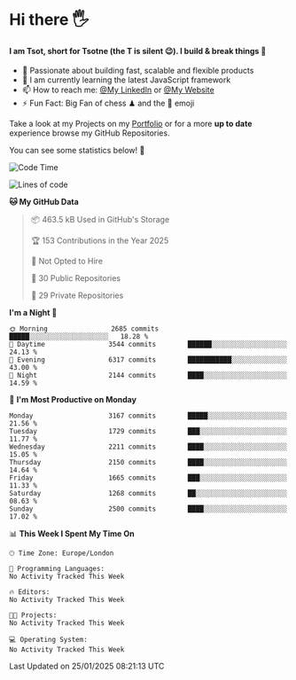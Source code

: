 # Hi there :raised_hand_with_fingers_splayed:
#### I am Tsot, short for Tsotne (the T is silent :wink:). I build & break things :space_invader:
- :telescope: Passionate about building fast, scalable and flexible products
- :seedling: I am currently learning the latest JavaScript framework 
- :mailbox: How to reach me: [@My LinkedIn](https://www.linkedin.com/in/tsotne-gvadzabia/) or [@My Website](https://tsotne.co.uk/contact)
- :zap: Fun Fact: Big Fan of chess ♟ and the 👾 emoji

Take a look at my Projects on my [Portfolio](https://tsotne.co.uk/) or for a more **up to date** experience browse my GitHub Repositories.

You can see some statistics below! :space_invader:
<!--START_SECTION:waka-->
![Code Time](http://img.shields.io/badge/Code%20Time-761%20hrs%202%20mins-blue)

![Lines of code](https://img.shields.io/badge/From%20Hello%20World%20I%27ve%20Written-7.5%20million%20lines%20of%20code-blue)

**🐱 My GitHub Data** 

> 📦 463.5 kB Used in GitHub's Storage 
 > 
> 🏆 153 Contributions in the Year 2025
 > 
> 🚫 Not Opted to Hire
 > 
> 📜 30 Public Repositories 
 > 
> 🔑 29 Private Repositories 
 > 
**I'm a Night 🦉** 

```text
🌞 Morning                2685 commits        █████░░░░░░░░░░░░░░░░░░░░   18.28 % 
🌆 Daytime                3544 commits        ██████░░░░░░░░░░░░░░░░░░░   24.13 % 
🌃 Evening                6317 commits        ███████████░░░░░░░░░░░░░░   43.00 % 
🌙 Night                  2144 commits        ████░░░░░░░░░░░░░░░░░░░░░   14.59 % 
```
📅 **I'm Most Productive on Monday** 

```text
Monday                   3167 commits        █████░░░░░░░░░░░░░░░░░░░░   21.56 % 
Tuesday                  1729 commits        ███░░░░░░░░░░░░░░░░░░░░░░   11.77 % 
Wednesday                2211 commits        ████░░░░░░░░░░░░░░░░░░░░░   15.05 % 
Thursday                 2150 commits        ████░░░░░░░░░░░░░░░░░░░░░   14.64 % 
Friday                   1665 commits        ███░░░░░░░░░░░░░░░░░░░░░░   11.33 % 
Saturday                 1268 commits        ██░░░░░░░░░░░░░░░░░░░░░░░   08.63 % 
Sunday                   2500 commits        ████░░░░░░░░░░░░░░░░░░░░░   17.02 % 
```


📊 **This Week I Spent My Time On** 

```text
🕑︎ Time Zone: Europe/London

💬 Programming Languages: 
No Activity Tracked This Week

🔥 Editors: 
No Activity Tracked This Week

🐱‍💻 Projects: 
No Activity Tracked This Week

💻 Operating System: 
No Activity Tracked This Week
```


 Last Updated on 25/01/2025 08:21:13 UTC
<!--END_SECTION:waka-->
